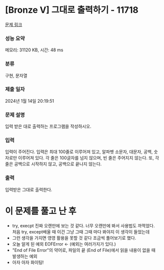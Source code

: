 # [Bronze V] 그대로 출력하기 - 11718 

[문제 링크](https://www.acmicpc.net/problem/11718) 

### 성능 요약

메모리: 31120 KB, 시간: 48 ms

### 분류

구현, 문자열

### 제출 일자

2024년 1월 14일 20:19:51

### 문제 설명

<p>입력 받은 대로 출력하는 프로그램을 작성하시오.</p>

### 입력 

 <p>입력이 주어진다. 입력은 최대 100줄로 이루어져 있고, 알파벳 소문자, 대문자, 공백, 숫자로만 이루어져 있다. 각 줄은 100글자를 넘지 않으며, 빈 줄은 주어지지 않는다. 또, 각 줄은 공백으로 시작하지 않고, 공백으로 끝나지 않는다.</p>

### 출력 

 <p>입력받은 그대로 출력한다.</p>


# 이 문제를 풀고 난 후
* try, execpt 진짜 오랜만에 보는 것 같다. 너무 오랜만에 봐서 사용법도  까먹었다. 처음 try, except배울 때 이건 그냥 그때 그때 마다 봐야지 이 생각이 들었는데
* 그런 생각을 가지면 영영 활용을 못할 것 같다 조금씩 풀어보기로 했다.
* 오늘 알게 된 예외 EOFError <- (예외는 여러가지가 있다.)
* "End of File Error"의 약어로, 파일의 끝 (End of File)에서 읽을 내용이 없을 때 발생하는 예외
* 아자 아자 화이팅!
